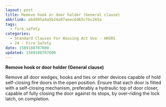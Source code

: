 ```yaml
---
layout: post
title: Remove hook or door holder (General clause)
abbrlink: ebdd95a4a5b24a97aeec6d65cfbc265a
tags:
  - fire_safety
categories:
  - Standard Clauses For Housing Act Use - HHSRS
  - 24 - Fire Safety
date: 1589188707000
updated: 1589188707000
---
```


**Remove hook or door holder (General clause)**

Remove all door wedges, hooks and ties or other devices capable of hold self-closing fire doors in the open position. Ensure that each door is fitted with a self-closing mechanism, preferably a hydraulic top of door closer, capable of fully closing the door against its stops, by over-riding the lock latch, on completion.
